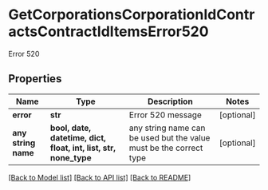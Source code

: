 # GetCorporationsCorporationIdContractsContractIdItemsError520

Error 520

## Properties
Name | Type | Description | Notes
------------ | ------------- | ------------- | -------------
**error** | **str** | Error 520 message | [optional] 
**any string name** | **bool, date, datetime, dict, float, int, list, str, none_type** | any string name can be used but the value must be the correct type | [optional]

[[Back to Model list]](../README.md#documentation-for-models) [[Back to API list]](../README.md#documentation-for-api-endpoints) [[Back to README]](../README.md)


